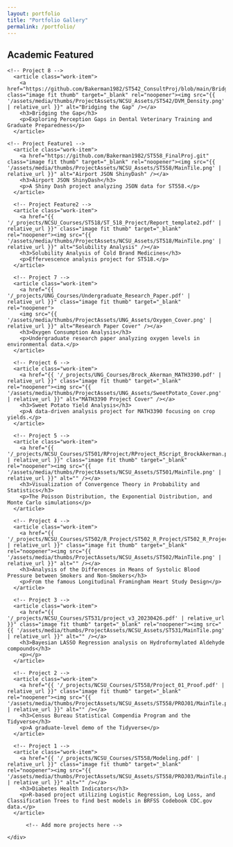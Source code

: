 ```yaml
---
layout: portfolio
title: "Portfolio Gallery"
permalink: /portfolio/
---
```


<section id="portfolio">
  <h2>Academic Featured</h2>
  

  <div class="portfolio-container">
    <div class="portfolio-grid">

    <!-- Project 8 -->
      <article class="work-item">
        <a href="https://github.com/Bakerman1982/ST542_ConsultProj/blob/main/Bridging_the_Gap_Dental_Veterinary_Training_Analysis.pdf" class="image fit thumb" target="_blank" rel="noopener"><img src="{{ '/assets/media/thumbs/ProjectAssets/NCSU_Assets/ST542/DVM_Density.png' | relative_url }}" alt="Bridging the Gap" /></a>
        <h3>Bridging the Gap</h3>
        <p>Exploring Perception Gaps in Dental Veterinary Training and Graduate Preparedness</p>
      </article>

    <!-- Project Feature1 -->
      <article class="work-item">
        <a href="https://github.com/Bakerman1982/ST558_FinalProj.git" class="image fit thumb" target="_blank" rel="noopener"><img src="{{ '/assets/media/thumbs/ProjectAssets/NCSU_Assets/ST558/MainTile.png' | relative_url }}" alt="Airport JSON ShinyDash" /></a>
        <h3>Airport JSON ShinyDash</h3>
        <p>A Shiny Dash project analyzing JSON data for ST558.</p>
      </article>
  
      <!-- Project Feature2 -->
      <article class="work-item">
        <a href="{{ '/_projects/NCSU_Courses/ST518/ST_518_Project/Report_template2.pdf' | relative_url }}" class="image fit thumb" target="_blank" rel="noopener"><img src="{{ '/assets/media/thumbs/ProjectAssets/NCSU_Assets/ST518/MainTile.png' | relative_url }}" alt="Solubility Analysis" /></a>
        <h3>Solubility Analysis of Cold Brand Medicines</h3>
        <p>Effervescence analysis project for ST518.</p>
      </article>
  
      <!-- Project 7 -->
      <article class="work-item">
        <a href="{{ '/_projects/UNG_Courses/Undergraduate_Research_Paper.pdf' | relative_url }}" class="image fit thumb" target="_blank" rel="noopener">
        <img src="{{ '/assets/media/thumbs/ProjectAssets/UNG_Assets/Oxygen_Cover.png' | relative_url }}" alt="Research Paper Cover" /></a>
        <h3>Oxygen Consumption Analysis</h3>
        <p>Undergraduate research paper analyzing oxygen levels in environmental data.</p>
      </article>

      <!-- Project 6 -->
      <article class="work-item">
        <a href="{{ '/_projects/UNG_Courses/Brock_Akerman_MATH3390.pdf' | relative_url }}" class="image fit thumb" target="_blank" rel="noopener"><img src="{{ '/assets/media/thumbs/ProjectAssets/UNG_Assets/SweetPotato_Cover.png' | relative_url }}" alt="MATH3390 Project Cover" /></a>
        <h3>Sweet Potato Yield Analysis</h3>
        <p>A data-driven analysis project for MATH3390 focusing on crop yields.</p>
      </article>

      <!-- Project 5 -->
      <article class="work-item">
        <a href="{{ '/_projects/NCSU_Courses/ST501/RProject/RProject_RScript_BrockAkerman.pdf' | relative_url }}" class="image fit thumb" target="_blank" rel="noopener"><img src="{{ '/assets/media/thumbs/ProjectAssets/NCSU_Assets/ST501/MainTile.png' | relative_url }}" alt="" /></a>
        <h3>Visualization of Convergence Theory in Probability and Statistics</h3>
        <p>The Poisson Distribution, the Exponential Distribution, and Monte Carlo simulations</p>
      </article>

      <!-- Project 4 -->
      <article class="work-item">
        <a href="{{ '/_projects/NCSU_Courses/ST502/R_Project/ST502_R_Project/ST502_R_Project_Complete.pdf' | relative_url }}" class="image fit thumb" target="_blank" rel="noopener"><img src="{{ '/assets/media/thumbs/ProjectAssets/NCSU_Assets/ST502/MainTile.png' | relative_url }}" alt="" /></a>
        <h3>Analysis of the Differences in Means of Systolic Blood Pressure between Smokers and Non-Smokers</h3>
        <p>From the famous Longitudinal Framingham Heart Study Design</p>
      </article>

      <!-- Project 3 -->
      <article class="work-item">
        <a href="{{ '/_projects/NCSU_Courses/ST531/project_v3_20230426.pdf' | relative_url }}" class="image fit thumb" target="_blank" rel="noopener"><img src="{{ '/assets/media/thumbs/ProjectAssets/NCSU_Assets/ST531/MainTile.png' | relative_url }}" alt="" /></a>
        <h3>Bayesian LASSO Regression analysis on Hydroformylated Aldehyde compounds</h3>
        <p></p>
      </article>

      <!-- Project 2 -->
      <article class="work-item">
        <a href="{{ '/_projects/NCSU_Courses/ST558/Project_01_Proof.pdf' | relative_url }}" class="image fit thumb" target="_blank" rel="noopener"><img src="{{ '/assets/media/thumbs/ProjectAssets/NCSU_Assets/ST558/PROJ01/MainTile.png' | relative_url }}" alt="" /></a>
        <h3>Census Bureau Statistical Compendia Program and the Tidyverse</h3>
        <p>A graduate-level demo of the Tidyverse</p>
      </article>

      <!-- Project 1 -->
      <article class="work-item">
        <a href="{{ '/_projects/NCSU_Courses/ST558/Modeling.pdf' | relative_url }}" class="image fit thumb" target="_blank" rel="noopener"><img src="{{ '/assets/media/thumbs/ProjectAssets/NCSU_Assets/ST558/PROJ03/MainTile.png' | relative_url }}" alt="" /></a>
        <h3>Diabetes Health Indicators</h3>
        <p>R-based project utilizing Logistic Regression, Log Loss, and Classification Trees to find best models in BRFSS Codebook CDC.gov data.</p>
      </article>

          <!-- Add more projects here --> 
          
    </div>
  </div>
</section>
